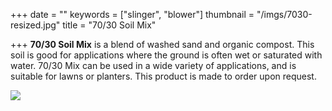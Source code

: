 +++
date = ""
keywords = ["slinger", "blower"]
thumbnail = "/imgs/7030-resized.jpg"
title = "70/30 Soil Mix"

+++
**70/30 Soil Mix** is a blend of washed sand and organic compost. This soil is good for applications where the ground is often wet or saturated with water. 70/30 Mix can be used in a wide variety of applications, and is suitable for lawns or planters. This product is made to order upon request.

![](/imgs/7030-resized.jpg)